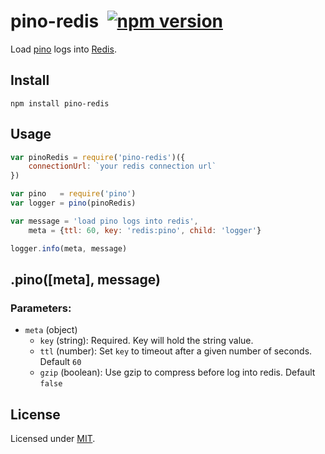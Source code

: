 # pino-redis&nbsp;&nbsp;[![npm version](https://badge.fury.io/js/pino-redis.svg)](https://badge.fury.io/js/pino-redis)

Load [pino](https://github.com/pinojs/pino) logs into [Redis](https://redis.io).

## Install

```
npm install pino-redis
```

## Usage

```javascript
var pinoRedis = require('pino-redis')({
    connectionUrl: `your redis connection url`
})

var pino   = require('pino')
var logger = pino(pinoRedis)

var message = 'load pino logs into redis',
    meta = {ttl: 60, key: 'redis:pino', child: 'logger'}

logger.info(meta, message)

```

## .pino([meta], message)

### Parameters:
+ `meta` (object)
    * `key` (string): Required. Key will hold the string value.
    * `ttl` (number): Set `key` to timeout after a given number of seconds. Default `60`
    * `gzip` (boolean): Use gzip to compress before log into redis. Default `false`

## License

Licensed under [MIT](./LICENSE).
